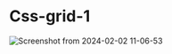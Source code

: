 # Css-grid-1



![Screenshot from 2024-02-02 11-06-53](https://github.com/bharathvadde24/Css-grid-1/assets/148739351/a33ec5bf-5e47-4684-93c6-d670563603f6)

